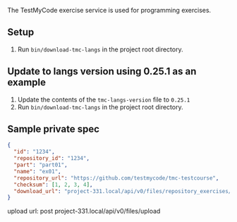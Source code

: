 The TestMyCode exercise service is used for programming exercises.

## Setup

1. Run `bin/download-tmc-langs` in the project root directory.

## Update to langs version using 0.25.1 as an example

1. Update the contents of the `tmc-langs-version` file to `0.25.1`
2. Run `bin/download-tmc-langs` in the project root directory.

## Sample private spec

```json
{
  "id": "1234",
  "repository_id": "1234",
  "part": "part01",
  "name": "ex01",
  "repository_url": "https://github.com/testmycode/tmc-testcourse",
  "checksum": [1, 2, 3, 4],
  "download_url": "project-331.local/api/v0/files/repository_exercises/e48717c3-fd7d-41e9-a2e5-36ce06fcd943/4d24291f-dd61-43cc-83e2-4707a7278425"
}
```

upload url: post project-331.local/api/v0/files/upload
